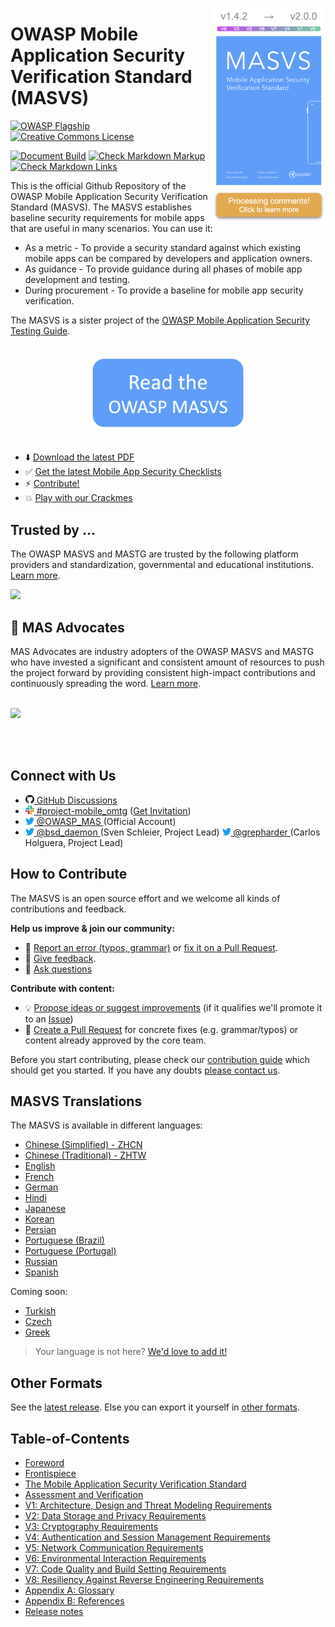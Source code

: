 <a href="https://github.com/OWASP/owasp-masvs/discussions/categories/big-masvs-refactoring"><img width="180px" align="right" style="float: right;" src="Document/images/masvs-progress.png"></a>

# OWASP Mobile Application Security Verification Standard (MASVS)

[![OWASP Flagship](https://img.shields.io/badge/owasp-flagship%20project-48A646.svg)](https://owasp.org/projects/)
[![Creative Commons License](https://img.shields.io/github/license/OWASP/owasp-masvs)](https://creativecommons.org/licenses/by-sa/4.0/ "CC BY-SA 4.0")

[![Document Build](https://github.com/OWASP/owasp-masvs/workflows/Document%20Build/badge.svg)](https://github.com/OWASP/owasp-masvs/actions?query=workflow%3A%22CI+Build%22)
[![Check Markdown Markup](https://github.com/OWASP/owasp-masvs/workflows/Check%20Markdown%20Markup/badge.svg)](https://github.com/OWASP/owasp-masvs/actions?query=workflow%3A%22Check+Markdown+markup%22)
[![Check Markdown Links](https://github.com/OWASP/owasp-masvs/workflows/Check%20Markdown%20Links/badge.svg)](https://github.com/OWASP/owasp-masvs/actions?query=workflow%3A%22Check+Markdown+Links%22)

This is the official Github Repository of the OWASP Mobile Application Security Verification Standard (MASVS). The MASVS establishes baseline security requirements for mobile apps that are useful in many scenarios. You can use it:

- As a metric - To provide a security standard against which existing mobile apps can be compared by developers and application owners.
- As guidance - To provide guidance during all phases of mobile app development and testing.
- During procurement - To provide a baseline for mobile app security verification.

The MASVS is a sister project of the [OWASP Mobile Application Security Testing Guide](https://github.com/OWASP/owasp-mastg "OWASP Mobile Application Security Testing Guide").

<br>

<center>
<a href="https://mas.owasp.org/MASVS">
<img width="250px" src="Document/images/open_website.png"/>
</a>
</center>

<br>

- ⬇️ [Download the latest PDF](https://github.com/OWASP/owasp-masvs/releases/latest)
- ✅ [Get the latest Mobile App Security Checklists](https://github.com/OWASP/owasp-mastg/releases/latest)
- ⚡ [Contribute!](#how-to-contribute)
- 💥 [Play with our Crackmes](https://mas.owasp.org/crackmes)

## Trusted by ...

The OWASP MASVS and MASTG are trusted by the following platform providers and standardization, governmental and educational institutions. [Learn more](https://mas.owasp.org/MASTG/Intro/0x02b-MASVS-MASTG-Adoption/).

<a href="https://mas.owasp.org/MASTG/Intro/0x02b-MASVS-MASTG-Adoption/">
<img src="https://github.com/OWASP/owasp-mastg/blob/master/Document/Images/Other/trusted-by-logos.png"/>
</a>

## 🥇 MAS Advocates

MAS Advocates are industry adopters of the OWASP MASVS and MASTG who have invested a significant and consistent amount of resources to push the project forward by providing consistent high-impact contributions and continuously spreading the word. [Learn more](https://mas.owasp.org/MASTG/Intro/0x02c-Acknowledgements).

<br>

<a href="https://mas.owasp.org/MASTG/Intro/0x02c-Acknowledgements#our-mastg-advocates">
<img src="https://raw.githubusercontent.com/OWASP/owasp-mastg/master/Document/Images/Other/nowsecure-logo.png" width="200px;" />
</a>

<br><br>

## Connect with Us

<ul>
<li><a href="https://github.com/OWASP/owasp-masvs/discussions"><img src="Document/images/GitHub_logo.png" width="14px"> GitHub Discussions</a></li>
<li><a href="https://owasp.slack.com/messages/project-mobile_omtg/details/"><img src="Document/images/slack_logo.png" width="14px">  #project-mobile_omtg</a> (<a href="https://owasp.slack.com/join/shared_invite/zt-g398htpy-AZ40HOM1WUOZguJKbblqkw#//">Get Invitation</a>)</li>
<li><a href="https://twitter.com/OWASP_MAS"><img src="Document/images/twitter_logo.png" width="14px"> @OWASP_MAS </a> (Official Account)</li>
<li><a href="https://twitter.com/bsd_daemon"><img src="Document/images/twitter_logo.png" width="14px"> @bsd_daemon </a> (Sven Schleier, Project Lead) <a href="https://twitter.com/grepharder"><img src="Document/images/twitter_logo.png" width="14px"> @grepharder </a> (Carlos Holguera, Project Lead)</li>
</ul>

## How to Contribute

The MASVS is an open source effort and we welcome all kinds of contributions and feedback.

**Help us improve & join our community:**

- 🐞 [Report an error (typos, grammar)](https://github.com/OWASP/owasp-masvs/issues) or [fix it on a Pull Request](https://github.com/OWASP/owasp-masvs/pulls).
- 💬 [Give feedback](https://github.com/OWASP/owasp-masvs/discussions/categories/general).
- 🙏 [Ask questions](https://github.com/OWASP/owasp-masvs/discussions/categories/q-a)

**Contribute with content:**

- 💡 [Propose ideas or suggest improvements](https://github.com/OWASP/owasp-masvs/discussions/categories/ideas) (if it qualifies we'll promote it to an [Issue](https://github.com/OWASP/owasp-masvs/issues "Github issues"))
- 📄 [Create a Pull Request](https://github.com/OWASP/owasp-masvs/pulls) for concrete fixes (e.g. grammar/typos) or content already approved by the core team.

Before you start contributing, please check our [contribution guide](https://github.com/OWASP/owasp-masvs/blob/master/CONTRIBUTING.md "Contribution Guide") which should get you started. If you have any doubts [please contact us](#connect-with-us).

## MASVS Translations

The MASVS is available in different languages:

- [Chinese (Simplified) - ZHCN](https://github.com/OWASP/owasp-masvs/tree/master/Document-zhcn "Simplified Chinese (ZHCN)")
- [Chinese (Traditional) - ZHTW](https://github.com/OWASP/owasp-masvs/tree/master/Document-zhtw "Traditional Chinese (ZHTW)")
- [English](https://github.com/OWASP/owasp-masvs/tree/master/Document "English")
- [French](https://github.com/OWASP/owasp-masvs/tree/master/Document-fr "French")
- [German](https://github.com/OWASP/owasp-masvs/tree/master/Document-de "German")
- [Hindi](https://github.com/OWASP/owasp-masvs/tree/master/Document-hi "Hindi")
- [Japanese](https://github.com/OWASP/owasp-masvs/tree/master/Document-ja "Japanese")
- [Korean](https://github.com/OWASP/owasp-masvs/tree/master/Document-ko "Korean")
- [Persian](https://github.com/OWASP/owasp-masvs/tree/master/Document-fa "Persian")
- [Portuguese (Brazil)](https://github.com/OWASP/owasp-masvs/tree/master/Document-ptbr "Brazilian Portuguese")
- [Portuguese (Portugal)](https://github.com/OWASP/owasp-masvs/tree/master/Document-ptpt "Portuguese Portugal")
- [Russian](https://github.com/OWASP/owasp-masvs/tree/master/Document-ru "Russian")
- [Spanish](https://github.com/OWASP/owasp-masvs/tree/master/Document-es "Spanish")

Coming soon:
- [Turkish](https://github.com/OWASP/owasp-masvs/pull/561)
- [Czech](https://github.com/OWASP/owasp-masvs/issues/622)
- [Greek](https://github.com/OWASP/owasp-masvs/issues/625)

> Your language is not here? [We'd love to add it!](tools/README.md#adding-another-language)

## Other Formats

See the [latest release](https://github.com/OWASP/owasp-masvs/releases/latest). Else you can export it yourself in [other formats](tools/README.md#other-formats).

## Table-of-Contents

- [Foreword](https://mas.owasp.org/MASVS/Intro/0x01-Foreword)
- [Frontispiece](https://mas.owasp.org/MASVS/Intro/0x02-Frontispiece)
- [The Mobile Application Security Verification Standard](https://mas.owasp.org/MASVS/Intro/0x03-Using_the_MASVS)
- [Assessment and Verification](https://mas.owasp.org/MASVS/Intro/0x04-Assessment_and_Certification)
- [V1: Architecture, Design and Threat Modeling Requirements](https://mas.owasp.org/MASVS/Controls/0x06-V1-Architecture_design_and_threat_modelling_requireme)
- [V2: Data Storage and Privacy Requirements](https://mas.owasp.org/MASVS/Controls/0x07-V2-Data_Storage_and_Privacy_requirements)
- [V3: Cryptography Requirements](https://mas.owasp.org/MASVS/Controls/0x08-V3-Cryptography_Verification_Requirements)
- [V4: Authentication and Session Management Requirements](https://mas.owasp.org/MASVS/Controls/0x09-V4-Authentication_and_Session_Management_Requirements)
- [V5: Network Communication Requirements](https://mas.owasp.org/MASVS/Controls/0x10-V5-Network_communication_requirements)
- [V6: Environmental Interaction Requirements](https://mas.owasp.org/MASVS/Controls/0x11-V6-Interaction_with_the_environment)
- [V7: Code Quality and Build Setting Requirements](https://mas.owasp.org/MASVS/Controls/0x12-V7-Code_quality_and_build_setting_requirements)
- [V8: Resiliency Against Reverse Engineering Requirements](https://mas.owasp.org/MASVS/Controls/0x15-V8-Resiliency_Against_Reverse_Engineering_Requirements)
- [Appendix A: Glossary](https://mas.owasp.org/MASVS/Appendix/0x90-Appendix-A_Glossary)
- [Appendix B: References](https://mas.owasp.org/MASVS/Appendix/0x91-Appendix-B_References)
- [Release notes](CHANGELOG.md)
